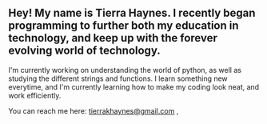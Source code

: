 ## Hey! My name is Tierra Haynes. I recently began programming to further both my education in technology, and keep up with the forever evolving world of technology.

I'm currently working on understanding the world of python, as well as studying the different strings and functions. I learn something new everytime, and I'm currently learning how to make my coding look neat, and work efficiently.


You can reach me here: tierrakhaynes@gmail.com , 
<!--
**marluxiazzz/marluxiazzz** is a ✨ _special_ ✨ repository because its `README.md` (this file) appears on your GitHub profile.

Here are some ideas to get you started:

- 🔭 I’m currently working on ...
- 🌱 I’m currently learning ...
- 👯 I’m looking to collaborate on ...
- 🤔 I’m looking for help with ...
- 💬 Ask me about ...
- 📫 How to reach me: ...
- 😄 Pronouns: ...
- ⚡ Fun fact: ...
-->
